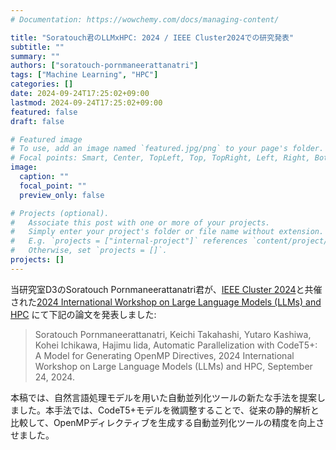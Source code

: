 ```yaml
---
# Documentation: https://wowchemy.com/docs/managing-content/

title: "Soratouch君のLLMxHPC: 2024 / IEEE Cluster2024での研究発表"
subtitle: ""
summary: ""
authors: ["soratouch-pornmaneerattanatri"]
tags: ["Machine Learning", "HPC"]
categories: []
date: 2024-09-24T17:25:02+09:00
lastmod: 2024-09-24T17:25:02+09:00
featured: false
draft: false

# Featured image
# To use, add an image named `featured.jpg/png` to your page's folder.
# Focal points: Smart, Center, TopLeft, Top, TopRight, Left, Right, BottomLeft, Bottom, BottomRight.
image:
  caption: ""
  focal_point: ""
  preview_only: false

# Projects (optional).
#   Associate this post with one or more of your projects.
#   Simply enter your project's folder or file name without extension.
#   E.g. `projects = ["internal-project"]` references `content/project/deep-learning/index.md`.
#   Otherwise, set `projects = []`.
projects: []
---
```


当研究室D3のSoratouch Pornmaneerattanatri君が、[IEEE Cluster 2024](https://clustercomp.org/2024/)と共催された[2024 International Workshop on Large Language Models (LLMs) and HPC](https://llmhpc.github.io/2024/) にて下記の論文を発表しました:

> Soratouch Pornmaneerattanatri, Keichi Takahashi, Yutaro Kashiwa, Kohei Ichikawa, Hajimu Iida, Automatic Parallelization with CodeT5+: A Model for Generating OpenMP Directives, 2024 International Workshop on Large Language Models (LLMs) and HPC, September 24, 2024.

本稿では、自然言語処理モデルを用いた自動並列化ツールの新たな手法を提案しました。本手法では、CodeT5+モデルを微調整することで、従来の静的解析と比較して、OpenMPディレクティブを生成する自動並列化ツールの精度を向上させました。